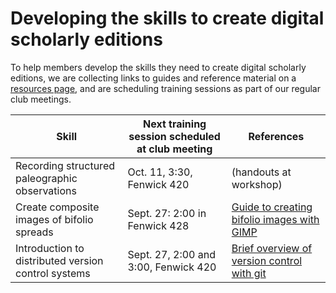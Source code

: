 
# Developing the skills to create digital scholarly editions #

To help members develop the skills they need to create digital scholarly editions, we are collecting links to guides and reference material on a [resources page](resources.html), and are scheduling training sessions as part of our regular club meetings.



| Skill |  Next training session scheduled at club meeting | References |
|-------|------------|---------------------------|
| Recording structured paleographic observations | Oct. 11, 3:30, Fenwick 420 | (handouts at workshop) |
| Create composite images of bifolio spreads | Sept. 27: 2:00 in Fenwick 428 | [Guide to creating bifolio images with GIMP](http://shot.holycross.edu/hcmid/guides/gimp-bifolio.html)|
| Introduction to distributed version control systems | Sept. 27, 2:00 and 3:00, Fenwick 420 | [Brief overview of version control with git](http://shot.holycross.edu/hcmid/guides/git-intro.html) |


<!--
Here are some of the skills you can develop in your work through the club:

| Skill |  Next training session scheduled at club meeting | References |
|-------|------------|---------------------------|
| Create composite images of bifolio spreads | Sept. 28: 2:00 in Fenwick 420;  3:00 in Art History seminar room | HMT project [guide to creating images of bifolio spreads](http://www.homermultitext.org/hmt-doc/guides/bifolios.html)|
| Introduction to version control with mercurial | Sept. 28:  3:00 in Fenwick 406;  3:30 in Fenwick 406. | HMT project [brief introduction to mercurial](http://www.homermultitext.org/hmt-doc/guides/mercurial.html)|
| Contributing observations to the Open Paleography project | | [add previously posted links] |
| Building a digital model of a codex | Oct. 26, 3:00 in Fenwick 428 | [[Links forthcoming] |
| Creating an inventory of texts | | |
| Creating inventories of non-textual features | | |
| Basic XML editing  | | |
| Editing Homeric scholia | | |
| Writing light-weight documentation with markdown | | |
| Understanding open licenses for scholarly work | | |
| Creating parallel diplomatic and normalized texts | | |


-->
